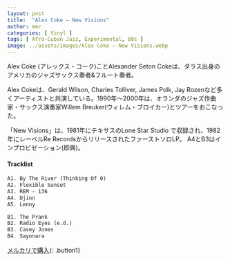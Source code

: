 ```yaml
---
layout: post
title:  "Alex Coke – New Visions"
author: mmr
categories: [ Vinyl ]
tags: [ Afro-Cuban Jazz, Experimental, 80s ]
image: ../assets/images/Alex Coke – New Visions.webp
---
```


Alex Coke (アレックス・コーク)ことAlexander Seton Cokeは、ダラス出身のアメリカのジャズサックス奏者&フルート奏者。

Alex Cokeは、Gerald Wilson, Charles Tolliver, James Polk, Jay Rozenなど多くアーティストと共演している。1990年〜2000年は、オランダのジャズ作曲家・サックス演奏家Willem Breuker(ウィレム・ブロイカー)とツアーをおこなった。

「New Visions」は、1981年にテキサスのLone Star Studio で収録され、1982年にレーベルRe RecordsからリリースされたファーストソロLP。
A4とB3はインプロビゼーション(即興)。


#### Tracklist
```md
A1. By The River (Thinking Of 0)
A2. Flexible Sunset
A3. REM - 136
A4. Djinn
A5. Lenny

B1. The Prank
B2. Radio Eyes (e.d.)
B3. Casey Jones
B4. Sayonara
```

[メルカリで購入](https://jp.mercari.com/item/m86483159774?afid=6142608987){: .button1}